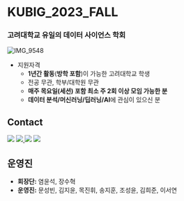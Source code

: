 # KUBIG_2023_FALL

### 고려대학교 유일의 데이터 사이언스 학회

![IMG_9548](https://github.com/KU-BIG/KUBIG_2023_FALL/assets/55012723/8a98996c-12e2-42ca-ac5c-bd44bd1984a5)

* 지원자격
  - **1년간 활동**(**방학 포함**)이 가능한 고려대학교 학생
  - 전공 무관, 학부/대학원 무관
  - **매주 목요일(세션) 포함 최소 주 2회 이상 모임 가능한 분**
  - **데이터 분석/머신러닝/딥러닝/AI**에 관심이 있으신 분


## Contact

  <a href="https://www.instagram.com/kubig.official"><img src="https://img.shields.io/badge/Instagram-E4405F?style=for-the-badge&logo=Instagram&logoColor=white&link=https://www.instagram.com/woo0_hooo/"/></a>
  <a href="https://spectrum-title-805.notion.site/KUBIG-525637dea0aa43d9a7da1bd51e69b153?pvs=4"><img src="https://img.shields.io/badge/-Notion-000000?logo=notion&logoColor=white&style=flat&color=brightgreen
">
</a> 
<a href="mailto:kubigkorea@gmail.com"><img src="https://img.shields.io/badge/Gmail-d14836?style=for-the-badge&logo=Gmail&logoColor=white&link=viliketh1s98@naver.com"/></a>
<a href="https://spectrum-title-805.notion.site/KUBIG-525637dea0aa43d9a7da1bd51e69b153?pvs=4"><img src="https://img.shields.io/badge/-Notion-000000?logo=notion&logoColor=white&style=flat&color=brightgreen&logoWidth=80&logoHeight=80">
</a>
<br>

## 운영진

- **회장단:** 염윤석, 장수혁
- **운영진:** 문성빈, 김지윤, 목진휘, 송지훈, 조성윤, 김희준, 이서연
